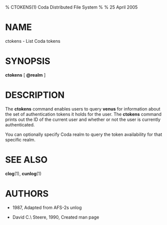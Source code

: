 % CTOKENS(1) Coda Distributed File System
%
% 25 April 2005

NAME
====

ctokens - List Coda tokens

SYNOPSIS
========

**ctokens** \[ **\@realm** \]

DESCRIPTION
===========

The **ctokens** command enables users to query **venus** for information
about the set of authentication tokens it holds for the user. The
**ctokens** command prints out the ID of the current user and whether or
not the user is currently authenticated.

You can optionally specify Coda realm to query the token availability
for that specific realm.

SEE ALSO
========

**clog**(1), **cunlog**(1)

AUTHORS
=======

* 1987, Adapted from AFS-2s unlog

* David C.\ Steere, 1990, Created man page
